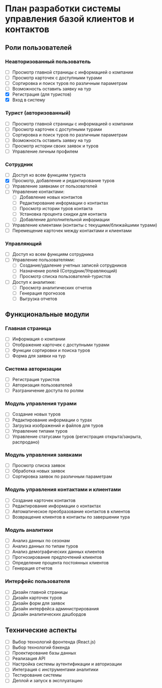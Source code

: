 # План разработки системы управления базой клиентов и контактов

## Роли пользователей

### Неавторизованный пользователь

- [ ] Просмотр главной страницы с информацией о компании
- [ ] Просмотр карточек с доступными турами
- [ ] Сортировка и поиск туров по различным параметрам
- [ ] Возможность оставить заявку на тур
- [x] Регистрация (для туристов)
- [x] Вход в систему

### Турист (авторизованный)

- [ ] Просмотр главной страницы с информацией о компании
- [ ] Просмотр карточек с доступными турами
- [ ] Сортировка и поиск туров по различным параметрам
- [ ] Возможность оставить заявку на тур
- [ ] Просмотр истории своих заявок и туров
- [ ] Управление личным профилем

### Сотрудник

- [ ] Доступ ко всем функциям туриста
- [x] Просмотр, добавление и редактирование туров
- [ ] Управление заявками от пользователей
- [ ] Управление контактами:
  - [ ] Добавление новых контактов
  - [ ] Редактирование информации о контактах
  - [ ] Просмотр истории туров контакта
  - [ ] Установка процента скидки для контакта
  - [ ] Добавление дополнительной информации
- [ ] Управление клиентами (контакты с текущими/ближайшими турами)
- [ ] Перемещение карточек между контактами и клиентами

### Управляющий

- [ ] Доступ ко всем функциям сотрудника
- [ ] Управление пользователями:
  - [ ] Создание/удаление учетных записей сотрудников
  - [ ] Назначение ролей (Сотрудник/Управляющий)
  - [ ] Просмотр списка пользователей-туристов
- [ ] Доступ к аналитике:
  - [ ] Просмотр аналитических отчетов
  - [ ] Генерация прогнозов
  - [ ] Выгрузка отчетов

## Функциональные модули

### Главная страница

- [ ] Информация о компании
- [ ] Отображение карточек с доступными турами
- [ ] Функции сортировки и поиска туров
- [ ] Форма для заявки на тур

### Система авторизации

- [ ] Регистрация туристов
- [ ] Авторизация пользователей
- [ ] Разграничение доступа по ролям

### Модуль управления турами

- [ ] Создание новых туров
- [ ] Редактирование информации о турах
- [ ] Загрузка изображений и файлов для туров
- [ ] Управление типами туров
- [ ] Управление статусами туров (регистрация открыта/закрыта, распродано)

### Модуль управления заявками

- [ ] Просмотр списка заявок
- [ ] Обработка новых заявок
- [ ] Сортировка заявок по различным параметрам

### Модуль управления контактами и клиентами

- [ ] Создание карточек контактов
- [ ] Редактирование информации о контактах
- [ ] Автоматическое преобразование контактов в клиентов
- [ ] Возвращение клиентов в контакты по завершении тура

### Модуль аналитики

- [ ] Анализ данных по сезонам
- [ ] Анализ данных по типам туров
- [ ] Анализ демографических данных клиентов
- [ ] Прогнозирование предпочтений клиентов
- [ ] Определение процента постоянных клиентов
- [ ] Генерация отчетов

### Интерфейс пользователя

- [ ] Дизайн главной страницы
- [ ] Дизайн карточек туров
- [ ] Дизайн форм для заявок
- [ ] Дизайн интерфейса администрирования
- [ ] Дизайн аналитических дашбордов

## Технические аспекты

- [ ] Выбор технологий фронтенда (React.js)
- [ ] Выбор технологий бэкенда
- [ ] Проектирование базы данных
- [ ] Реализация API
- [ ] Настройка системы аутентификации и авторизации
- [ ] Интеграция с инструментами аналитики
- [ ] Тестирование системы
- [ ] Деплой и запуск в эксплуатацию
